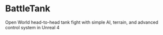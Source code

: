 # BattleTank
Open World head-to-head tank fight with simple AI, terrain, and advanced control system in Unreal 4
